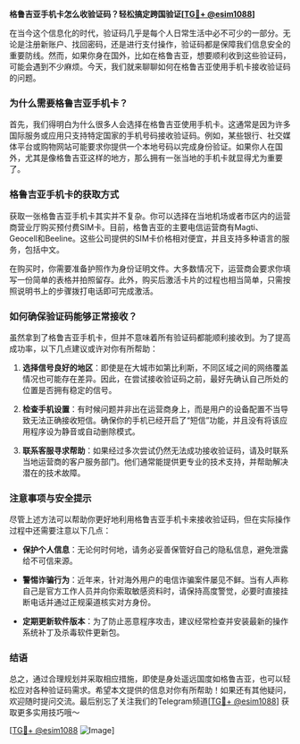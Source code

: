 **格鲁吉亚手机卡怎么收验证码？轻松搞定跨国验证[[TG💪+ @esim1088](https://t.me/s/esim1088)]**

在当今这个信息化的时代，验证码几乎是每个人日常生活中必不可少的一部分。无论是注册新账户、找回密码，还是进行支付操作，验证码都是保障我们信息安全的重要防线。然而，如果你身在国外，比如在格鲁吉亚，想要顺利收到这些验证码，可能会遇到不少麻烦。今天，我们就来聊聊如何在格鲁吉亚使用手机卡接收验证码的问题。

### 为什么需要格鲁吉亚手机卡？

首先，我们得明白为什么很多人会选择在格鲁吉亚使用手机卡。这通常是因为许多国际服务或应用只支持特定国家的手机号码接收验证码。例如，某些银行、社交媒体平台或购物网站可能要求你提供一个本地号码以完成身份验证。如果你人在国外，尤其是像格鲁吉亚这样的地方，那么拥有一张当地的手机卡就显得尤为重要了。

### 格鲁吉亚手机卡的获取方式

获取一张格鲁吉亚手机卡其实并不复杂。你可以选择在当地机场或者市区内的运营商营业厅购买预付费SIM卡。目前，格鲁吉亚的主要电信运营商有Magti、Geocell和Beeline。这些公司提供的SIM卡价格相对便宜，并且支持多种语言的服务，包括中文。

在购买时，你需要准备护照作为身份证明文件。大多数情况下，运营商会要求你填写一份简单的表格并拍照留存。此外，购买后激活卡片的过程也相当简单，只需按照说明书上的步骤拨打电话即可完成激活。

### 如何确保验证码能够正常接收？

虽然拿到了格鲁吉亚手机卡，但并不意味着所有验证码都能顺利接收到。为了提高成功率，以下几点建议或许对你有所帮助：

1. **选择信号良好的地区**：即使是在大城市如第比利斯，不同区域之间的网络覆盖情况也可能存在差异。因此，在尝试接收验证码之前，最好先确认自己所处的位置是否拥有稳定的信号。
   
2. **检查手机设置**：有时候问题并非出在运营商身上，而是用户的设备配置不当导致无法正确接收短信。确保你的手机已经开启了“短信”功能，并且没有将该应用程序设为静音或自动删除模式。

3. **联系客服寻求帮助**：如果经过多次尝试仍然无法成功接收验证码，请及时联系当地运营商的客户服务部门。他们通常能提供更专业的技术支持，并帮助解决潜在的技术故障。

### 注意事项与安全提示

尽管上述方法可以帮助你更好地利用格鲁吉亚手机卡来接收验证码，但在实际操作过程中还需要注意以下几点：

- **保护个人信息**：无论何时何地，请务必妥善保管好自己的隐私信息，避免泄露给不可信来源。
  
- **警惕诈骗行为**：近年来，针对海外用户的电信诈骗案件屡见不鲜。当有人声称自己是官方工作人员并向你索取敏感资料时，请保持高度警觉，必要时直接挂断电话并通过正规渠道核实对方身份。

- **定期更新软件版本**：为了防止恶意程序攻击，建议经常检查并安装最新的操作系统补丁及杀毒软件更新包。

### 结语

总之，通过合理规划并采取相应措施，即使是身处遥远国度如格鲁吉亚，也可以轻松应对各种验证码需求。希望本文提供的信息对你有所帮助！如果还有其他疑问，欢迎随时提问交流。最后别忘了关注我们的Telegram频道[[TG💪+ @esim1088](https://t.me/s/esim1088)] 获取更多实用技巧哦～ 

[[TG💪+ @esim1088](https://t.me/s/esim1088) ![Image](https://i.postimg.cc/4NQfJmqS/Snipaste-2025-05-13-00-14-12.png)]